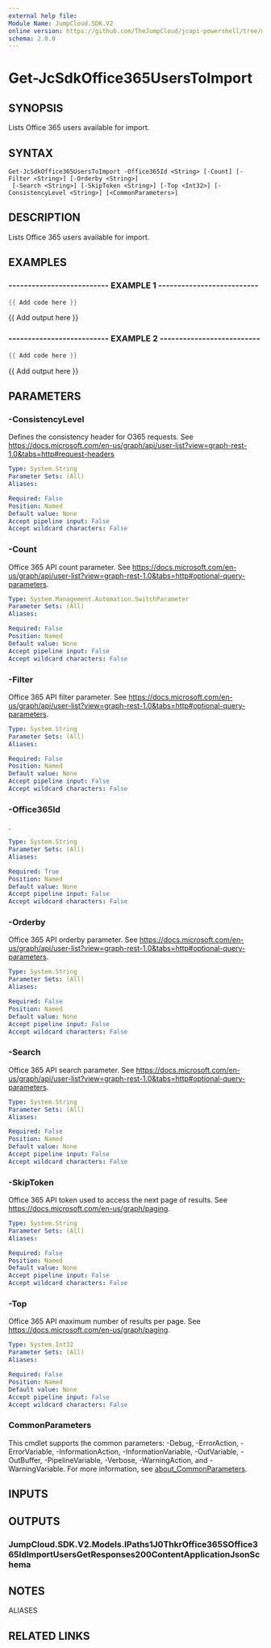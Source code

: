 ```yaml
---
external help file:
Module Name: JumpCloud.SDK.V2
online version: https://github.com/TheJumpCloud/jcapi-powershell/tree/master/SDKs/PowerShell/JumpCloud.SDK.V2/docs/exports/Get-JcSdkOffice365UsersToImport.md
schema: 2.0.0
---
```


# Get-JcSdkOffice365UsersToImport

## SYNOPSIS
Lists Office 365 users available for import.

## SYNTAX

```
Get-JcSdkOffice365UsersToImport -Office365Id <String> [-Count] [-Filter <String>] [-Orderby <String>]
 [-Search <String>] [-SkipToken <String>] [-Top <Int32>] [-ConsistencyLevel <String>] [<CommonParameters>]
```

## DESCRIPTION
Lists Office 365 users available for import.

## EXAMPLES

### -------------------------- EXAMPLE 1 --------------------------
```powershell
{{ Add code here }}
```

{{ Add output here }}

### -------------------------- EXAMPLE 2 --------------------------
```powershell
{{ Add code here }}
```

{{ Add output here }}

## PARAMETERS

### -ConsistencyLevel
Defines the consistency header for O365 requests.
See https://docs.microsoft.com/en-us/graph/api/user-list?view=graph-rest-1.0&tabs=http#request-headers

```yaml
Type: System.String
Parameter Sets: (All)
Aliases:

Required: False
Position: Named
Default value: None
Accept pipeline input: False
Accept wildcard characters: False
```

### -Count
Office 365 API count parameter.
See https://docs.microsoft.com/en-us/graph/api/user-list?view=graph-rest-1.0&tabs=http#optional-query-parameters.

```yaml
Type: System.Management.Automation.SwitchParameter
Parameter Sets: (All)
Aliases:

Required: False
Position: Named
Default value: None
Accept pipeline input: False
Accept wildcard characters: False
```

### -Filter
Office 365 API filter parameter.
See https://docs.microsoft.com/en-us/graph/api/user-list?view=graph-rest-1.0&tabs=http#optional-query-parameters.

```yaml
Type: System.String
Parameter Sets: (All)
Aliases:

Required: False
Position: Named
Default value: None
Accept pipeline input: False
Accept wildcard characters: False
```

### -Office365Id
.

```yaml
Type: System.String
Parameter Sets: (All)
Aliases:

Required: True
Position: Named
Default value: None
Accept pipeline input: False
Accept wildcard characters: False
```

### -Orderby
Office 365 API orderby parameter.
See https://docs.microsoft.com/en-us/graph/api/user-list?view=graph-rest-1.0&tabs=http#optional-query-parameters.

```yaml
Type: System.String
Parameter Sets: (All)
Aliases:

Required: False
Position: Named
Default value: None
Accept pipeline input: False
Accept wildcard characters: False
```

### -Search
Office 365 API search parameter.
See https://docs.microsoft.com/en-us/graph/api/user-list?view=graph-rest-1.0&tabs=http#optional-query-parameters.

```yaml
Type: System.String
Parameter Sets: (All)
Aliases:

Required: False
Position: Named
Default value: None
Accept pipeline input: False
Accept wildcard characters: False
```

### -SkipToken
Office 365 API token used to access the next page of results.
See https://docs.microsoft.com/en-us/graph/paging.

```yaml
Type: System.String
Parameter Sets: (All)
Aliases:

Required: False
Position: Named
Default value: None
Accept pipeline input: False
Accept wildcard characters: False
```

### -Top
Office 365 API maximum number of results per page.
See https://docs.microsoft.com/en-us/graph/paging.

```yaml
Type: System.Int32
Parameter Sets: (All)
Aliases:

Required: False
Position: Named
Default value: None
Accept pipeline input: False
Accept wildcard characters: False
```

### CommonParameters
This cmdlet supports the common parameters: -Debug, -ErrorAction, -ErrorVariable, -InformationAction, -InformationVariable, -OutVariable, -OutBuffer, -PipelineVariable, -Verbose, -WarningAction, and -WarningVariable. For more information, see [about_CommonParameters](http://go.microsoft.com/fwlink/?LinkID=113216).

## INPUTS

## OUTPUTS

### JumpCloud.SDK.V2.Models.IPaths1J0ThkrOffice365SOffice365IdImportUsersGetResponses200ContentApplicationJsonSchema

## NOTES

ALIASES

## RELATED LINKS

